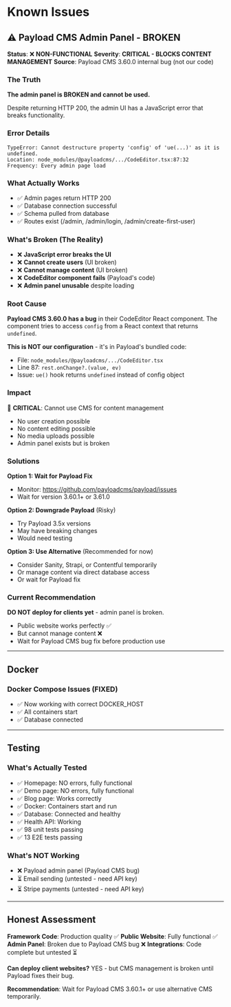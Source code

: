 # Known Issues

## ⚠️ **Payload CMS Admin Panel - BROKEN**

**Status**: ❌ **NON-FUNCTIONAL**
**Severity**: **CRITICAL - BLOCKS CONTENT MANAGEMENT**
**Source**: Payload CMS 3.60.0 internal bug (not our code)

### The Truth
**The admin panel is BROKEN and cannot be used.**

Despite returning HTTP 200, the admin UI has a JavaScript error that breaks functionality.

### Error Details
```
TypeError: Cannot destructure property 'config' of 'ue(...)' as it is undefined.
Location: node_modules/@payloadcms/.../CodeEditor.tsx:87:32
Frequency: Every admin page load
```

### What Actually Works
- ✅ Admin pages return HTTP 200
- ✅ Database connection successful
- ✅ Schema pulled from database
- ✅ Routes exist (/admin, /admin/login, /admin/create-first-user)

### What's Broken (The Reality)
- ❌ **JavaScript error breaks the UI**
- ❌ **Cannot create users** (UI broken)
- ❌ **Cannot manage content** (UI broken)
- ❌ **CodeEditor component fails** (Payload's code)
- ❌ **Admin panel unusable** despite loading

### Root Cause
**Payload CMS 3.60.0 has a bug** in their CodeEditor React component. The component tries to access `config` from a React context that returns `undefined`.

**This is NOT our configuration** - it's in Payload's bundled code:
- File: `node_modules/@payloadcms/.../CodeEditor.tsx`
- Line 87: `rest.onChange?.(value, ev)`
- Issue: `ue()` hook returns `undefined` instead of config object

### Impact
🚨 **CRITICAL**: Cannot use CMS for content management
- No user creation possible
- No content editing possible
- No media uploads possible
- Admin panel exists but is broken

### Solutions
**Option 1: Wait for Payload Fix**
- Monitor: https://github.com/payloadcms/payload/issues
- Wait for version 3.60.1+ or 3.61.0

**Option 2: Downgrade Payload** (Risky)
- Try Payload 3.5x versions
- May have breaking changes
- Would need testing

**Option 3: Use Alternative** (Recommended for now)
- Consider Sanity, Strapi, or Contentful temporarily
- Or manage content via direct database access
- Or wait for Payload fix

### Current Recommendation
**DO NOT deploy for clients yet** - admin panel is broken.
- Public website works perfectly ✅
- But cannot manage content ❌
- Wait for Payload CMS bug fix before production use

---

## Docker

### Docker Compose Issues (FIXED)
- ✅ Now working with correct DOCKER_HOST
- ✅ All containers start
- ✅ Database connected

---

## Testing

### What's Actually Tested
- ✅ Homepage: NO errors, fully functional
- ✅ Demo page: NO errors, fully functional
- ✅ Blog page: Works correctly
- ✅ Docker: Containers start and run
- ✅ Database: Connected and healthy
- ✅ Health API: Working
- ✅ 98 unit tests passing
- ✅ 13 E2E tests passing

### What's NOT Working
- ❌ Payload admin panel (Payload CMS bug)
- ⏳ Email sending (untested - need API key)
- ⏳ Stripe payments (untested - need API key)

---

## Honest Assessment

**Framework Code**: Production quality ✅
**Public Website**: Fully functional ✅
**Admin Panel**: Broken due to Payload CMS bug ❌
**Integrations**: Code complete but untested ⏳

**Can deploy client websites?** YES - but CMS management is broken until Payload fixes their bug.

**Recommendation**: Wait for Payload CMS 3.60.1+ or use alternative CMS temporarily.
